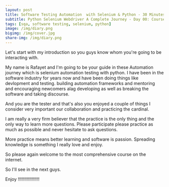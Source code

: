 ```yaml
---
layout: post
title: Software Testing Automation  with Selenium & Python - 30 Minutes A Day Challenge   
subtitle: Python Selenium Webdriver A Complete Journey - Day 00: Course Announcement
tags: [sqa, software testing, selenium, python]
image: /img/diary.png
bigimg: /img/cover.jpg
share-img: /img/diary.png
---
```


Let's start with my introduction so you guys know whom you're going to be interacting with.

My name is Rafayet and I'm going to be your guide in these Automation journey which is selenium automation testing with python. I have been in the software industry for years now and have been doing things like devlopment and testing.  building automation frameworks and mentoring and encouraging newcomers alag developing as well as breaking the software and taking discourse.

And you are the tester and that's also you enjoyed a couple of things I consider very important our collaboration and practicing the cardinal.


I am really a very firm believer that the practice is the only thing and the only way to learn more questions.
Please participate please practice as much as possible and never hesitate to ask questions.

More practice means better learning and software is passion. Spreading knowledge is something I really love and enjoy.

So please again welcome to the most comprehensive course on the internet.


So I'll see in the next guys.

Enjoy !!!!!!!!!!!!!!!!!
